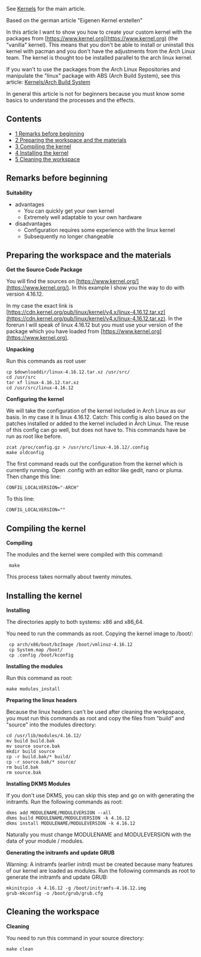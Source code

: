 See [Kernels](/index.php/Kernels "Kernels") for the main article.

Based on the german article "Eigenen Kernel erstellen"

In this article I want to show you how to create your custom kernel with the packages from [https://www.kernel.org](https://www.kernel.org) (the "vanilla" kernel). This means that you don't be able to install or uninstall this kernel with pacman and you don't have the adjustments from the Arch Linux team. The kernel is thought too be installed parallel to the arch linux kernel.

If you wan't to use the packages from the Arch Linux Repositories and manipulate the "linux" package with ABS (Arch Build System), see this article: [Kernels/Arch Build System](/index.php/Kernels/Arch_Build_System "Kernels/Arch Build System")

In general this article is not for beginners because you must know some basics to understand the processes and the effects.

## Contents

*   [1 Remarks before beginning](#Remarks_before_beginning)
*   [2 Preparing the workspace and the materials](#Preparing_the_workspace_and_the_materials)
*   [3 Compiling the kernel](#Compiling_the_kernel)
*   [4 Installing the kernel](#Installing_the_kernel)
*   [5 Cleaning the workspace](#Cleaning_the_workspace)

## Remarks before beginning

**Suitability**

*   advantages
    *   You can quickly get your own kernel
    *   Extremely well adaptable to your own hardware
*   disadvantages
    *   Configuration requires some experience with the linux kernel
    *   Subsequently no longer changeable

## Preparing the workspace and the materials

**Get the Source Code Package**

You will find the sources on [https://www.kernel.org/](https://www.kernel.org/).
In this example I show you the way to do with version 4.16.12.

In my case the exact link is [https://cdn.kernel.org/pub/linux/kernel/v4.x/linux-4.16.12.tar.xz](https://cdn.kernel.org/pub/linux/kernel/v4.x/linux-4.16.12.tar.xz). In the forerun I will speak of linux 4.16.12 but you must use your version of the package which you have loaded from [https://www.kernel.org](https://www.kernel.org).

**Unpacking**

Run this commands as root user

```
cp $downloaddir/linux-4.16.12.tar.xz /usr/src/
cd /usr/src
tar xf linux-4.16.12.tar.xz
cd /usr/src/linux-4.16.12

```

**Configuring the kernel**

We will take the configuration of the kernel included in Arch Linux as our basis.
In my case it is linux 4.16.12\. Catch: This config is also based on the patches installed or added to the kernel included in Arch Linux. The reuse of this config can go well, but does not have to. This commands have be run as root like before.

```
zcat /proc/config.gz > /usr/src/linux-4.16.12/.config
make oldconfig

```

The first command reads out the configuration from the kernel which is currently running. Open .config with an editor like gedit, nano or pluma. Then change this line:

```
CONFIG_LOCALVERSION="-ARCH"

```

To this line:

```
CONFIG_LOCALVERSION=""

```

## Compiling the kernel

**Compiling**

The modules and the kernel were compiled with this command:

```
 make

```

This process takes normally about twenty minutes.

## Installing the kernel

**Installing**

The directories apply to both systems: x86 and x86_64.

You need to run the commands as root. Copying the kernel image to /boot/:

```
 cp arch/x86/boot/bzImage /boot/vmlinuz-4.16.12
 cp System.map /boot/
 cp .config /boot/kconfig

```

**Installing the modules**

Run this command as root:

```
make modules_install

```

**Preparing the linux headers**

Because the linux headers can't be used after cleaning the workpspace, you must run this commands as root and copy the files from "build" and "source" into the modules directory:

```
cd /usr/lib/modules/4.16.12/
mv build build.bak
mv source source.bak
mkdir build source
cp -r build.bak/* build/
cp -r source.bak/* source/
rm build.bak
rm source.bak

```

**Installing DKMS Modules**

If you don't use DKMS, you can skip this step and go on with generating the initramfs.
Run the following commands as root:

```
dkms add MODULENAME/MODULEVERSION --all
dkms build MODULENAME/MODULEVERSION -k 4.16.12
dkms install MODULENAME/MODULEVERSION -k 4.16.12

```

Naturally you must change MODULENAME and MODULEVERSION with the data of your module / modules.

**Generating the initramfs and update GRUB**

Warning: A initramfs (earlier initrd) must be created because many features of our kernel are loaded as modules. Run the following commands as root to generate the initramfs and update GRUB:

```
mkinitcpio -k 4.16.12 -g /boot/initramfs-4.16.12.img
grub-mkconfig -o /boot/grub/grub.cfg

```

## Cleaning the workspace

**Cleaning**

You need to run this command in your source directory:

```
make clean

```